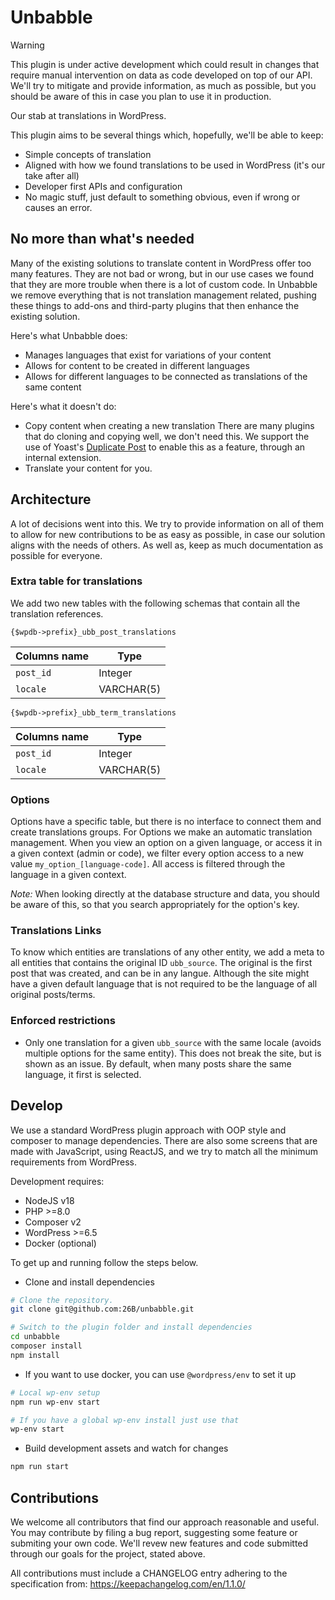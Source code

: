 # Unbabble

> [!WARNING]
> This plugin is under active development which could result in changes that require manual intervention on data as code developed on top of our API. We'll try to mitigate and provide information, as much as possible, but you should be aware of this in case you plan to use it in production.

Our stab at translations in WordPress.

This plugin aims to be several things which, hopefully, we'll be able to keep:

- Simple concepts of translation
- Aligned with how we found translations to be used in WordPress (it's our take after all)
- Developer first APIs and configuration
- No magic stuff, just default to something obvious, even if wrong or causes an error.

## No more than what's needed

Many of the existing solutions to translate content in WordPress offer too many features. They are not bad or wrong, but in our use cases we found that they are more trouble when there is a lot of custom code. In Unbabble we remove everything that is not translation management related, pushing these things to add-ons and third-party plugins that then enhance the existing solution.

Here's what Unbabble does:

- Manages languages that exist for variations of your content
- Allows for content to be created in different languages
- Allows for different languages to be connected as translations of the same content

Here's what it doesn't do:

- Copy content when creating a new translation
  There are many plugins that do cloning and copying well, we don't need this. We support the use of Yoast's [Duplicate Post](https://github.com/26B/duplicate-post) to enable this as a feature, through an internal extension.
- Translate your content for you.

## Architecture

A lot of decisions went into this. We try to provide information on all of them to allow for new contributions to be as easy as possible, in case our solution aligns with the needs of others. As well as, keep as much documentation as possible for everyone.

### Extra table for translations

We add two new tables with the following schemas that contain all the translation references.

`{$wpdb->prefix}_ubb_post_translations`

| Columns name | Type       |
| ------------ | ---------- |
| `post_id`    | Integer    |
| `locale`     | VARCHAR(5) |
 
`{$wpdb->prefix}_ubb_term_translations`

| Columns name | Type       |
| ------------ | ---------- |
| `post_id`    | Integer    |
| `locale`     | VARCHAR(5) |

### Options

Options have a specific table, but there is no interface to connect them and create translations groups. For Options we make an automatic translation management. When you view an option on a given language, or access it in a given context (admin or code), we filter every option access to a new value `my_option_[language-code]`. All access is filtered through the language in a given context.

*Note:* When looking directly at the database structure and data, you should be aware of this, so that you search appropriately for the option's key.

### Translations Links

To know which entities are translations of any other entity, we add a meta to all entities that contains the original ID `ubb_source`. The original is the first post that was created, and can be in any langue. Although the site might have a given default language that is not required to be the language of all original posts/terms.

### Enforced restrictions

- Only one translation for a given `ubb_source` with the same locale (avoids multiple options for the same entity). This does not break the site, but is shown as an issue. By default, when many posts share the same language, it first is selected.

## Develop

We use a standard WordPress plugin approach with OOP style and composer to manage dependencies. There are also some screens that are made with JavaScript, using ReactJS, and we try to match all the minimum requirements from WordPress.

Development requires:

- NodeJS v18
- PHP >=8.0
- Composer v2
- WordPress >=6.5
- Docker (optional)

To get up and running follow the steps below.

- Clone and install dependencies

```bash
# Clone the repository.
git clone git@github.com:26B/unbabble.git

# Switch to the plugin folder and install dependencies
cd unbabble
composer install
npm install
```

- If you want to use docker, you can use `@wordpress/env` to set it up

```bash
# Local wp-env setup
npm run wp-env start

# If you have a global wp-env install just use that
wp-env start
```

- Build development assets and watch for changes

```bash
npm run start
```

## Contributions

We welcome all contributors that find our approach reasonable and useful. You may contribute by filing a bug report, suggesting some feature or submiting your own code. We'll revew new features and code submitted through our goals for the project, stated above.

All contributions must include a CHANGELOG entry adhering to the specification from: https://keepachangelog.com/en/1.1.0/
